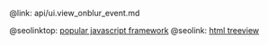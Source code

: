@link: api/ui.view_onblur_event.md

@seolinktop: [popular javascript framework](https://webix.com)
@seolink: [html treeview](https://webix.com/widget/tree/)